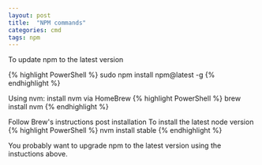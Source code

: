```yaml
---
layout: post
title:  "NPM commands"
categories: cmd
tags: npm
---
```


To update npm to the latest version

{% highlight PowerShell %}
sudo npm install npm@latest -g
{% endhighlight %}

Using nvm:
install nvm via HomeBrew
{% highlight PowerShell %}
brew install nvm
{% endhighlight %}

Follow Brew's instructions post installation
To install the latest node version
{% highlight PowerShell %}
nvm install stable
{% endhighlight %}

You probably want to upgrade npm to the latest version using the instuctions above.
